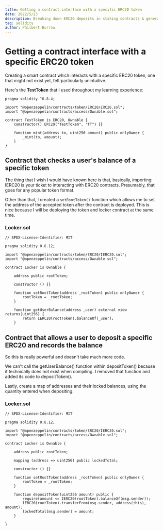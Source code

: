 ```yaml
---
title: Getting a contract interface with a specific ERC20 token
date: 2022/5/23
description: Breaking down ERC20 deposits in staking contracts & general interfacing. 
tag: solidity
author: Philbert Burrow
---
```


# Getting a contract interface with a specific ERC20 token

Creating a smart contract which interacts with a specific ERC20 token, one that might not exist yet, felt particularly unintuitive. 

Here's the **TestToken** that I used throughout my learning experience:

```solidity=
pragma solidity ^0.8.4;

import "@openzeppelin/contracts/token/ERC20/ERC20.sol";
import "@openzeppelin/contracts/access/Ownable.sol";

contract TestToken is ERC20, Ownable {
    constructor() ERC20("TestToken", "TT") {}

    function mint(address to, uint256 amount) public onlyOwner {
        _mint(to, amount);
    }
}
```


## Contract that checks a user's balance of a specific token

The thing that I wish I would have known here is that, basically, importing IERC20 is your ticket to interacting with ERC20 contracts. Presumably, that goes for any popular token format.

Other than that, I created a ```setRootToken()``` function which allows me to set the address of the accepted token after the contract is deployed. This is nice because I will be deploying the token and locker contract at the same time.


### Locker.sol

```solidity=
// SPDX-License-Identifier: MIT

pragma solidity 0.8.12;

import "@openzeppelin/contracts/token/ERC20/IERC20.sol";
import "@openzeppelin/contracts/access/Ownable.sol";

contract Locker is Ownable {

    address public rootToken;

    constructor () {}

    function setRootToken(address _rootToken) public onlyOwner {
        rootToken = _rootToken;
    }

    function getUserBalance(address _user) external view returns(uint256) {
        return IERC20(rootToken).balanceOf(_user);
    }

```

## Contract that allows a user to deposit a specific ERC20 and records the balance

So this is really powerful and doesn't take much more code. 

We can't call the getUserBalance() function within depositToken() because it technically does not exist when compiling. I removed that function and added its code to depositToken().

Lastly, create a map of addresses and their locked balances, using the quantity entered when depositing.

### Locker.sol

```solidity=
// SPDX-License-Identifier: MIT

pragma solidity 0.8.12;

import "@openzeppelin/contracts/token/ERC20/IERC20.sol";
import "@openzeppelin/contracts/access/Ownable.sol";

contract Locker is Ownable {

    address public rootToken;

    mapping (address => uint256) public lockedTotal;

    constructor () {}

    function setRootToken(address _rootToken) public onlyOwner {
        rootToken = _rootToken;
    }

    function depositToken(uint256 amount) public {
        require(amount <= IERC20(rootToken).balanceOf(msg.sender));
        IERC20(rootToken).transferFrom(msg.sender, address(this), amount);
        lockedTotal[msg.sender] = amount;
    }

}
```

